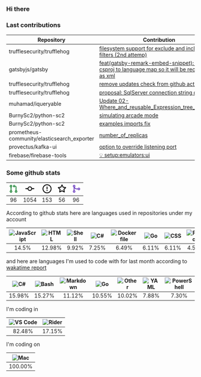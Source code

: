 ### Hi there

### Last contributions

| Repository                                  | Contribution                                                                                                                                     |
| ------------------------------------------- | ------------------------------------------------------------------------------------------------------------------------------------------------ |
| trufflesecurity/trufflehog                  | [filesystem support for exclude and include filters (2nd attemp)](https://github.com/trufflesecurity/trufflehog/pull/1033)                       |
| gatsbyjs/gatsby                             | [feat(gatsby-remark-embed-snippet): added csproj to language map so it will be recognized as xml](https://github.com/gatsbyjs/gatsby/pull/36919) |
| trufflesecurity/trufflehog                  | [remove updates check from github action](https://github.com/trufflesecurity/trufflehog/pull/883)                                                |
| trufflesecurity/trufflehog                  | [proposal: SqlServer connection string detector](https://github.com/trufflesecurity/trufflehog/pull/867)                                         |
| muhamad/iqueryable                          | [Update 02-Where_and_reusable_Expression_tree_visitor.md](https://github.com/muhamad/iqueryable/pull/1)                                          |
| BurnySc2/python-sc2                         | [simulating arcade mode](https://github.com/BurnySc2/python-sc2/pull/118)                                                                        |
| BurnySc2/python-sc2                         | [examples imports fix](https://github.com/BurnySc2/python-sc2/pull/116)                                                                          |
| prometheus-community/elasticsearch_exporter | [number_of_replicas](https://github.com/prometheus-community/elasticsearch_exporter/pull/483)                                                    |
| provectus/kafka-ui                          | [option to override listening port](https://github.com/provectus/kafka-ui/pull/604)                                                              |
| firebase/firebase-tools                     | [💡 setup:emulators:ui](https://github.com/firebase/firebase-tools/pull/3152)                                                                    |

### Some github stats

| <img src="assets/icons/pullrequest.svg" width="24" height="24" alt="requests" title="requests" /> | <img src="assets/icons/commit.svg" width="24" height="24" alt="commits" title="commits" /> | <img src="assets/icons/issue.svg" width="24" height="24" alt="issues" title="issues" /> | <img src="assets/icons/star.svg" width="24" height="24" alt="stars" title="stars" /> | <img src="assets/icons/merge.svg" width="24" height="24" alt="contributions" title="contributions" /> |
| :-----------------------------------------------------------------------------------------------: | :----------------------------------------------------------------------------------------: | :-------------------------------------------------------------------------------------: | :----------------------------------------------------------------------------------: | :---------------------------------------------------------------------------------------------------: |
|                                                 96                                                |                                            1054                                            |                                           153                                           |                                          56                                          |                                                   96                                                  |

According to github stats here are languages used in repositories under my account

| <img src="https://upload.wikimedia.org/wikipedia/commons/9/99/Unofficial_JavaScript_logo_2.svg" width="24" height="24" alt="JavaScript" title="JavaScript" /> | <img src="https://upload.wikimedia.org/wikipedia/commons/6/61/HTML5_logo_and_wordmark.svg" width="24" height="24" alt="HTML" title="HTML" /> | <img src="https://www.svgrepo.com/show/149905/txt-file-symbol.svg" width="24" height="24" alt="Shell" title="Shell" /> | <img src="https://upload.wikimedia.org/wikipedia/commons/a/a3/.NET_Logo.svg" width="24" height="24" alt="C#" title="C#" /> | <img src="https://www.svgrepo.com/show/149905/txt-file-symbol.svg" width="24" height="24" alt="Dockerfile" title="Dockerfile" /> | <img src="https://upload.wikimedia.org/wikipedia/commons/0/05/Go_Logo_Blue.svg" width="24" height="24" alt="Go" title="Go" /> | <img src="https://cdn1.iconfinder.com/data/icons/logotypes/32/badge-css-3-256.png" width="24" height="24" alt="CSS" title="CSS" /> | <img src="https://upload.wikimedia.org/wikipedia/commons/c/c3/Python-logo-notext.svg" width="24" height="24" alt="Python" title="Python" /> | <img src="https://upload.wikimedia.org/wikipedia/commons/2/27/PHP-logo.svg" width="24" height="24" alt="PHP" title="PHP" /> | <img src="https://upload.wikimedia.org/wikipedia/commons/4/4c/Typescript_logo_2020.svg" width="24" height="24" alt="TypeScript" title="TypeScript" /> |
| :-----------------------------------------------------------------------------------------------------------------------------------------------------------: | :------------------------------------------------------------------------------------------------------------------------------------------: | :--------------------------------------------------------------------------------------------------------------------: | :------------------------------------------------------------------------------------------------------------------------: | :------------------------------------------------------------------------------------------------------------------------------: | :---------------------------------------------------------------------------------------------------------------------------: | :--------------------------------------------------------------------------------------------------------------------------------: | :-----------------------------------------------------------------------------------------------------------------------------------------: | :-------------------------------------------------------------------------------------------------------------------------: | :---------------------------------------------------------------------------------------------------------------------------------------------------: |
|                                                                             14.5%                                                                             |                                                                    12.98%                                                                    |                                                          9.92%                                                         |                                                            7.25%                                                           |                                                               6.49%                                                              |                                                             6.11%                                                             |                                                                6.11%                                                               |                                                                    4.58%                                                                    |                                                            4.58%                                                            |                                                                         4.58%                                                                         |

and here are languages I'm used to code with for last month according to [wakatime report](https://wakatime.com/@mac)

| <img src="https://upload.wikimedia.org/wikipedia/commons/a/a3/.NET_Logo.svg" width="24" height="24" alt="C#" title="C#" /> | <img src="https://upload.wikimedia.org/wikipedia/commons/4/4b/Bash_Logo_Colored.svg" width="24" height="24" alt="Bash" title="Bash" /> | <img src="https://upload.wikimedia.org/wikipedia/commons/4/48/Markdown-mark.svg" width="24" height="24" alt="Markdown" title="Markdown" /> | <img src="https://upload.wikimedia.org/wikipedia/commons/0/05/Go_Logo_Blue.svg" width="24" height="24" alt="Go" title="Go" /> | <img src="https://www.svgrepo.com/show/149905/txt-file-symbol.svg" width="24" height="24" alt="Other" title="Other" /> | <img src="https://upload.wikimedia.org/wikipedia/commons/6/63/YAML_logo_in_SVG_format.svg" width="24" height="24" alt="YAML" title="YAML" /> | <img src="https://www.svgrepo.com/show/149905/txt-file-symbol.svg" width="24" height="24" alt="PowerShell" title="PowerShell" /> | <img src="https://upload.wikimedia.org/wikipedia/commons/9/99/Unofficial_JavaScript_logo_2.svg" width="24" height="24" alt="JavaScript" title="JavaScript" /> | <img src="https://upload.wikimedia.org/wikipedia/commons/6/61/HTML5_logo_and_wordmark.svg" width="24" height="24" alt="HTML" title="HTML" /> | <img src="https://symbols.getvecta.com/stencil_28/61_sql-database-generic.a9f12e2a30.svg" width="24" height="24" alt="SQL" title="SQL" /> |
| :------------------------------------------------------------------------------------------------------------------------: | :------------------------------------------------------------------------------------------------------------------------------------: | :----------------------------------------------------------------------------------------------------------------------------------------: | :---------------------------------------------------------------------------------------------------------------------------: | :--------------------------------------------------------------------------------------------------------------------: | :------------------------------------------------------------------------------------------------------------------------------------------: | :------------------------------------------------------------------------------------------------------------------------------: | :-----------------------------------------------------------------------------------------------------------------------------------------------------------: | :------------------------------------------------------------------------------------------------------------------------------------------: | :---------------------------------------------------------------------------------------------------------------------------------------: |
|                                                           15.98%                                                           |                                                                 15.27%                                                                 |                                                                   11.12%                                                                   |                                                             10.55%                                                            |                                                         10.02%                                                         |                                                                     7.88%                                                                    |                                                               7.30%                                                              |                                                                             6.16%                                                                             |                                                                     5.87%                                                                    |                                                                   3.15%                                                                   |

I'm coding in

| <img src="https://upload.wikimedia.org/wikipedia/commons/9/9a/Visual_Studio_Code_1.35_icon.svg" width="24" height="24" alt="VS Code" title="VS Code" /> | <img src="https://resources.jetbrains.com/storage/products/company/brand/logos/Rider_icon.svg" width="24" height="24" alt="Rider" title="Rider" /> |
| :-----------------------------------------------------------------------------------------------------------------------------------------------------: | :------------------------------------------------------------------------------------------------------------------------------------------------: |
|                                                                          82.48%                                                                         |                                                                       17.15%                                                                       |

I'm coding on

| <img src="https://upload.wikimedia.org/wikipedia/commons/f/fa/Apple_logo_black.svg" width="24" height="24" alt="Mac" title="Mac" /> |
| :---------------------------------------------------------------------------------------------------------------------------------: |
|                                                               100.00%                                                               |
